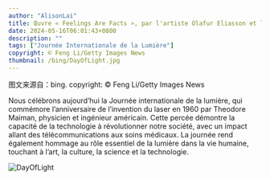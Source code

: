 ```yaml
---
author: "AlisonLai"
title: Œuvre « Feelings Are Facts », par l'artiste Olafur Eliasson et l'architecte Ma Yansong, Pékin, Chine (© Feng Li/Getty Images News)
date: 2024-05-16T06:01:43+0800
description: ""
tags: ["Journée Internationale de la Lumière"]
copyright: © Feng Li/Getty Images News
thumbnail: /bing/DayOfLight.jpg
---
```

图文来源自：bing.  copyright: © Feng Li/Getty Images News

Nous célébrons aujourd’hui la Journée internationale de la lumière, qui commémore l’anniversaire de l’invention du laser en 1960 par Theodore Maiman, physicien et ingénieur américain. Cette percée démontre la capacité de la technologie à révolutionner notre société, avec un impact allant des télécommunications aux soins médicaux. La journée rend également hommage au rôle essentiel de la lumière dans la vie humaine, touchant à l’art, la culture, la science et la technologie.

![DayOfLight](/bing/DayOfLight.jpg)